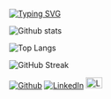 [![Typing SVG](https://readme-typing-svg.herokuapp.com?multiline=true&width=500&lines=Software+Engineer.++++++++++)](https://git.io/typing-svg)

![Github stats](https://github-readme-stats.vercel.app/api?username=mdmudassir7&theme=highcontrast&show_icons=true&count_private=true)

![Top Langs](https://github-readme-stats.vercel.app/api/top-langs/?username=mdmudassir7&layout=compact)

![GitHub Streak](https://github-readme-streak-stats.herokuapp.com?user=mdmudassir7&theme=dark&hide_border=true)

<p><a href="https://github.com/mdmudassir7" target="_blank"><img alt="Github" src="https://img.shields.io/badge/GitHub-%2312100E.svg?&style=for-the-badge&logo=Github&logoColor=white" /></a> <a href="https://www.linkedin.com/in/mohammed-mudassir-a715161a6/" target="_blank"><img alt="LinkedIn" src="https://img.shields.io/badge/linkedin-%230077B5.svg?&style=for-the-badge&logo=linkedin&logoColor=white" /></a> <a   style="height: 20px; width: 30px;" href="https://leetcode.com/mohammedmudassir200/"target="_blank"><img alt="LeetCode" src="https://cdn.icon-icons.com/icons2/2530/PNG/512/leetcode_button_icon_151892.png" style="height: 20px; width: 30px;"/></a>
</p>

